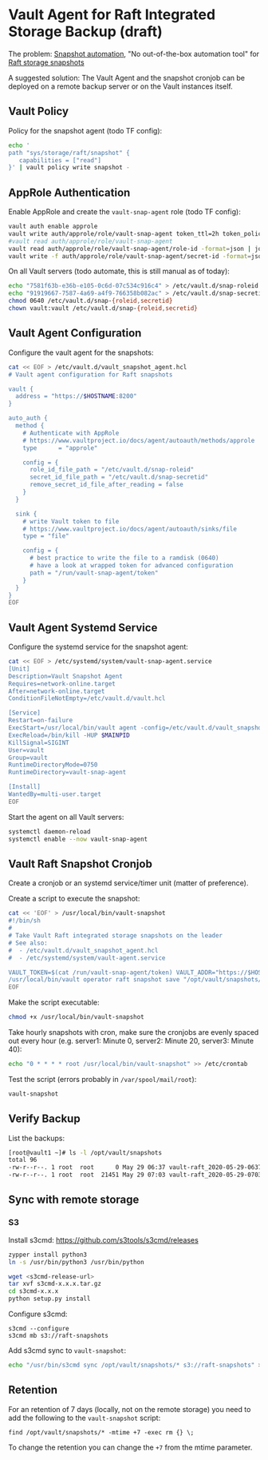 # Vault Agent for Raft Integrated Storage Backup (draft)

The problem: [Snapshot automation](https://learn.hashicorp.com/vault/operations/storage-migration-checklist#summary), "No out-of-the-box automation tool" for [Raft storage snapshots](https://www.vaultproject.io/docs/commands/operator/raft)

A suggested solution: The Vault Agent and the snapshot cronjob can be deployed on a remote backup server or on the Vault instances itself.

## Vault Policy

Policy for the snapshot agent (todo TF config):
```bash
echo '
path "sys/storage/raft/snapshot" {
   capabilities = ["read"]
}' | vault policy write snapshot -
```
## AppRole Authentication

Enable AppRole and create the `vault-snap-agent` role (todo TF config):
```bash
vault auth enable approle
vault write auth/approle/role/vault-snap-agent token_ttl=2h token_policies=snapshot
#vault read auth/approle/role/vault-snap-agent
vault read auth/approle/role/vault-snap-agent/role-id -format=json | jq -r .data.role_id # sudo tee vault-host:/etc/vault.d/snap-roleid
vault write -f auth/approle/role/vault-snap-agent/secret-id -format=json | jq -r .data.secret_id # sudo tee vault-host:/etc/vault.d/snap-secretid
```

On all Vault servers (todo automate, this is still manual as of today):
```bash
echo "7581f63b-e36b-e105-0c6d-07c534c916c4" > /etc/vault.d/snap-roleid
echo "91919667-7587-4a69-a4f9-766358b082ac" > /etc/vault.d/snap-secretid
chmod 0640 /etc/vault.d/snap-{roleid,secretid}
chown vault:vault /etc/vault.d/snap-{roleid,secretid}
```

## Vault Agent Configuration

Configure the vault agent for the snapshots:
```bash
cat << EOF > /etc/vault.d/vault_snapshot_agent.hcl 
# Vault agent configuration for Raft snapshots

vault {
  address = "https://$HOSTNAME:8200"
}

auto_auth {
  method {
    # Authenticate with AppRole
    # https://www.vaultproject.io/docs/agent/autoauth/methods/approle
    type      = "approle"

    config = {
      role_id_file_path = "/etc/vault.d/snap-roleid"
      secret_id_file_path = "/etc/vault.d/snap-secretid"
      remove_secret_id_file_after_reading = false
    }
  }

  sink {
    # write Vault token to file
    # https://www.vaultproject.io/docs/agent/autoauth/sinks/file
    type = "file"

    config = {
      # best practice to write the file to a ramdisk (0640)
      # have a look at wrapped token for advanced configuration
      path = "/run/vault-snap-agent/token"
    }
  }
}
EOF
```

## Vault Agent Systemd Service

Configure the systemd service for the snapshot agent:
```bash
cat << EOF > /etc/systemd/system/vault-snap-agent.service
[Unit]
Description=Vault Snapshot Agent
Requires=network-online.target
After=network-online.target
ConditionFileNotEmpty=/etc/vault.d/vault.hcl

[Service]
Restart=on-failure
ExecStart=/usr/local/bin/vault agent -config=/etc/vault.d/vault_snapshot_agent.hcl
ExecReload=/bin/kill -HUP $MAINPID
KillSignal=SIGINT
User=vault
Group=vault
RuntimeDirectoryMode=0750
RuntimeDirectory=vault-snap-agent

[Install]
WantedBy=multi-user.target
EOF
```

Start the agent on all Vault servers:
```bash
systemctl daemon-reload
systemctl enable --now vault-snap-agent
```

## Vault Raft Snapshot Cronjob

Create a cronjob or an systemd service/timer unit (matter of preference).

Create a script to execute the snapshot:
```bash
cat << 'EOF' > /usr/local/bin/vault-snapshot
#!/bin/sh
#
# Take Vault Raft integrated storage snapshots on the leader
# See also:
#  - /etc/vault.d/vault_snapshot_agent.hcl
#  - /etc/systemd/system/vault-agent.service

VAULT_TOKEN=$(cat /run/vault-snap-agent/token) VAULT_ADDR="https://$HOSTNAME:8200" \
/usr/local/bin/vault operator raft snapshot save "/opt/vault/snapshots/vault-raft_$(date +%F-%H%M).snapshot"
EOF
```

Make the script executable:
```bash
chmod +x /usr/local/bin/vault-snapshot
```

Take hourly snapshots with cron, make sure the cronjobs are evenly spaced out every hour (e.g. server1: Minute 0, server2: Minute 20, server3: Minute 40):
```bash
echo "0 * * * * root /usr/local/bin/vault-snapshot" >> /etc/crontab
```

Test the script (errors probably in `/var/spool/mail/root`):
```bash
vault-snapshot
```

## Verify Backup

List the backups:
```bash
[root@vault1 ~]# ls -l /opt/vault/snapshots
total 96
-rw-r--r--. 1 root  root      0 May 29 06:37 vault-raft_2020-05-29-0637.snapshot
-rw-r--r--. 1 root  root  21451 May 29 07:03 vault-raft_2020-05-29-0703.snapshot
```

## Sync with remote storage
### S3

Install s3cmd: https://github.com/s3tools/s3cmd/releases

```bash
zypper install python3
ln -s /usr/bin/python3 /usr/bin/python

wget <s3cmd-release-url>
tar xvf s3cmd-x.x.x.tar.gz
cd s3cmd-x.x.x
python setup.py install
``` 

Configure s3cmd:
```
s3cmd --configure
s3cmd mb s3://raft-snapshots
```

Add s3cmd sync to `vault-snapshot`:
```bash
echo "/usr/bin/s3cmd sync /opt/vault/snapshots/* s3://raft-snapshots" >> /usr/local/bin/vault-snapshot
```

## Retention

For an retention of 7 days (locally, not on the remote storage) you need to add the following to the `vault-snapshot` script:
```
find /opt/vault/snapshots/* -mtime +7 -exec rm {} \;
```

To change the retention you can change the `+7` from the mtime parameter.
